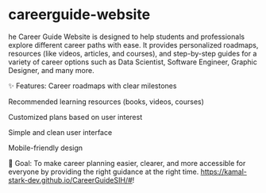 # careerguide-website
he Career Guide Website is designed to help students and professionals explore different career paths with ease.
It provides personalized roadmaps, resources (like videos, articles, and courses), and step-by-step guides for a variety of career options such as Data Scientist, Software Engineer, Graphic Designer, and many more.

✨ Features:
Career roadmaps with clear milestones

Recommended learning resources (books, videos, courses)

Customized plans based on user interest

Simple and clean user interface

Mobile-friendly design

🚀 Goal:
To make career planning easier, clearer, and more accessible for everyone by providing the right guidance at the right time.
https://kamal-stark-dev.github.io/CareerGuideSIH/#!
